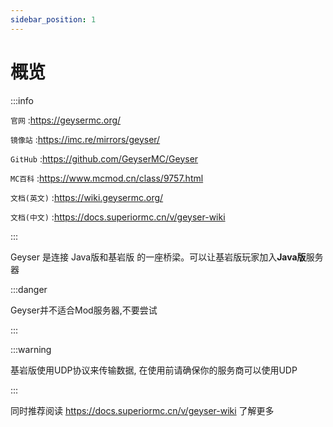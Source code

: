 ```yaml
---
sidebar_position: 1
---
```


# 概览

:::info

`官网` :https://geysermc.org/

`镜像站` :https://imc.re/mirrors/geyser/

`GitHub` :https://github.com/GeyserMC/Geyser

`MC百科` :https://www.mcmod.cn/class/9757.html

`文档(英文)` :https://wiki.geysermc.org/

`文档(中文)` :https://docs.superiormc.cn/v/geyser-wiki

:::

Geyser 是连接 Java版和基岩版 的一座桥梁。可以让基岩版玩家加入**Java版**服务器

:::danger

Geyser并不适合Mod服务器,不要尝试

:::

:::warning

基岩版使用UDP协议来传输数据, 在使用前请确保你的服务商可以使用UDP

:::

同时推荐阅读 https://docs.superiormc.cn/v/geyser-wiki 了解更多
